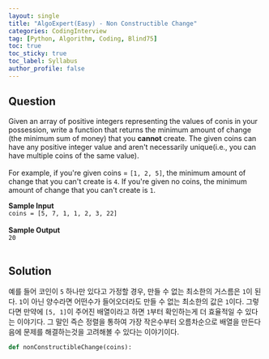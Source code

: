 ```yaml
---
layout: single
title: "AlgoExpert(Easy) - Non Constructible Change"
categories: CodingInterview
tag: [Python, Algorithm, Coding, Blind75]
toc: true
toc_sticky: true
toc_label: Syllabus
author_profile: false
---
```


## Question

Given an array of positive integers representing the values of conis in your possession, write a function that returns the minimum amount of change (the minimum sum of money) that you **cannot** create. The given coins can have any positive integer value and aren't necessarily unique(i.e., you can have multiple coins of the same value).<br><br>
For example, if you're given coins = `[1, 2, 5]`, the minimum amount of change that you can't create is `4`. If you're given no coins, the minimum amount of change that you can't create is `1`.

**Sample Input**<br>
`coins = [5, 7, 1, 1, 2, 3, 22]`<br><br>
**Sample Output**<br>
`20`<br><br>

## Solution

예를 들어 코인이 `5` 하나만 있다고 가정할 경우, 만들 수 없는 최소한의 거스름은 `1`이 된다. `1`이 아닌 양수라면 어떤수가 들어오더라도 만들 수 없는 최소한의 값은 `1`이다. 그렇다면 만약에 `[5, 1]`이 주어진 배열이라고 하면 `1`부터 확인하는게 더 효율적일 수 있다는 이야기다. 그 말인 즉슨 정렬을 통하여 가장 작은수부터 오름차순으로 배열을 만든다음에 문제를 해결하는것을 고려해볼 수 있다는 이야기이다.

```python
def nonConstructibleChange(coins):

```
